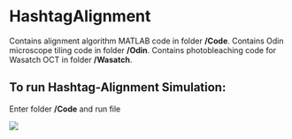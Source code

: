 # HashtagAlignment
Contains alignment algorithm MATLAB code in folder **/Code**.
Contains Odin microscope  tiling code in folder **/Odin**.
Contains photobleaching code for Wasatch OCT in folder **/Wasatch**.

## To run Hashtag-Alignment Simulation:
Enter folder **/Code** and run file 


![](./doc/simulation_1.png)

